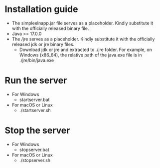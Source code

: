 # Installation guide

- The simpleelnapp.jar file serves as a placeholder. Kindly substitute it with the officially released binary file.
- Java >= 17.0.0
- The /jre serves as a placeholder. Kindly substitute it with the officially released jdk or jre binary files. 
     - Download jdk or jre and extracted to ./jre folder. For example, on Windows (x86_64), the relative path of the java.exe file is in ./jre/bin/java.exe

# Run the server

- For Windows
    - startserver.bat
- For macOS or Linux
    - ./startserver.sh
   
# Stop the server

- For Windows
    - stopserver.bat
- For macOS or Linux
    - ./stopserver.sh
   
